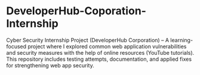 # DeveloperHub-Coporation-Internship
Cyber Security Internship Project (DeveloperHub Corporation) – A learning-focused project where I explored common web application vulnerabilities and security measures with the help of online resources (YouTube tutorials). This repository includes testing attempts, documentation, and applied fixes for strengthening web app security.
